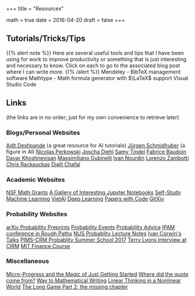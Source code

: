 +++
title = "Resources"

math = true
date = 2016-04-20
draft = false
+++

## Tutorials/Tricks/Tips

{{% alert note %}}
Here are several useful tools and tips that I have been using for work to improve productivity or something that is just interesting and necessary to know. Click on each to go to the associated blog post where I can write more.
{{% /alert %}}
Mendeley - BibTeX management software
Mathtype - Math formula generator with $\LaTeX$ support
Visual Studio Code



## Links
(the links are in no order; just for my own convenience to retrieve later)

### Blogs/Personal Websites
[Adit Deshpande](https://adeshpande3.github.io/adeshpande3.github.io/) (a great resource for AI tutorials)
[Jürgen Schmidhuber](http://people.idsia.ch/~juergen/) (a figure in AI)
[Nicolas Perkowski](https://www.mathematik.hu-berlin.de/de/forschung/forschungsgebiete/stochastik/stoch-employees/hp-perkowski/teaching)
[Joscha Diehl](http://personal-homepages.mis.mpg.de/diehl/)
[Samy Tindel](https://www.math.purdue.edu/~stindel/)
[Fabrice Baudoin](https://sites.google.com/site/fabricebaudoinwebpage/)
[Davar Khoshnevisan](http://www.math.utah.edu/~davar/publications.html)
[Massimiliano Gubinelli](https://www.iam.uni-bonn.de/abteilung-gubinelli/teaching/)
[Ivan Nourdin](https://sites.google.com/site/ivannourdin/home)
[Lorenzo Zambotti](http://www.lpsm.paris/dw/doku.php?id=users:zambotti:index)
[Chris Rackauckas](http://chrisrackauckas.com/)
[Djalil Chafaï](http://djalil.chafai.net/blog/)

### Academic Websites

[NSF Math Grants](https://www.nsf.gov/awards/award_visualization.jsp?org=DMS)
[A Gallery of Interesting Jupyter Notebooks](https://github.com/jupyter/jupyter/wiki/a-gallery-of-interesting-jupyter-notebooks)
[Self-Study Machine Learning](https://www.quora.com/What-are-your-recommendations-for-self-studying-machine-learning)
[VietAI](https://github.com/lampts/vietai)
[Deep Learning](https://github.com/ChristosChristofidis/awesome-deep-learning#papers)
[Papers with Code](https://paperswithcode.com/)
[GitXiv](http://www.gitxiv.com/)

### Probability Websites
[arXiv Probability Preprints](https://arxiv.org/list/math.PR/recent)
[Probability Events](http://www.math.columbia.edu/department/probability/seminar/upcoming_new.html)
[Probability Advice](https://web.math.rochester.edu/people/faculty/cmlr/advice.md)
[IPAM conference in Rough Paths](http://www.ipam.ucla.edu/programs/workshops/rough-paths-theory-and-applications/?tab=schedule)
[NUS Probablity Lecture Notes](http://www.math.nus.edu.sg/~matsr/teaching.html)
[Ivan Corwin's Talks](https://www.msri.org/people/20600)
[PIMS-CRM Probablity Summer School 2017](http://www.math.ubc.ca/Links/ssprob17/)
[Terry Lyons Interview at CIRM](https://www.youtube.com/watch?v=BTNxqucKjbs)
[MIT Finance Course](https://www.youtube.com/playlist?list=PLUl4u3cNGP63B2lDhyKOsImI7FjCf6eDW)
### Miscellaneous
[Micro-Progress and the Magic of Just Getting Started](https://www.nytimes.com/2018/01/22/smarter-living/micro-progress.html)
[Where did the quote come from?](https://quoteinvestigator.com/)
[Way to Mathematical Writing](http://tex.loria.fr/typographie/mathwriting.pdf)
[Linear Thinking in a Nonlinear World](https://hbr.org/2017/05/linear-thinking-in-a-nonlinear-world)
[The Long Game Part 2: the missing chapter](https://vimeo.com/channels/staffpicks/87448006)

